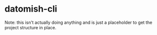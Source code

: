 # datomish-cli

Note: this isn't actually doing anything and is just a placeholder to get the project structure in place.
